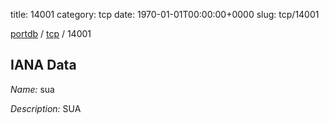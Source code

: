 title: 14001
category: tcp
date: 1970-01-01T00:00:00+0000
slug: tcp/14001

[portdb](/) / [tcp](/category/tcp.html) / 14001


## IANA Data

_Name:_ sua

_Description:_ SUA

